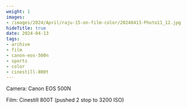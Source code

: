 ```yaml
---
weight: 1
images:
- /images/2024/April/raju-15-on-film-color/20240413-Photo11_12.jpg
hideTitle: true
date: 2024-04-13
tags:
- archive
- film
- canon-eos-500n
- sports
- color
- cinestill-800t
---
```


Camera: Canon EOS 500N

Film: Cinestill 800T (pushed 2 stop to 3200 ISO)